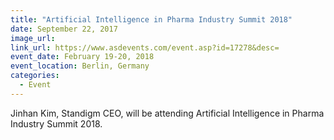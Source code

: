 ```yaml
---
title: "Artificial Intelligence in Pharma Industry Summit 2018"
date: September 22, 2017
image_url: 
link_url: https://www.asdevents.com/event.asp?id=17278&desc=
event_date: February 19-20, 2018
event_location: Berlin, Germany
categories:
  - Event
---
```


Jinhan Kim, Standigm CEO, will be attending Artificial Intelligence in Pharma Industry Summit 2018.

